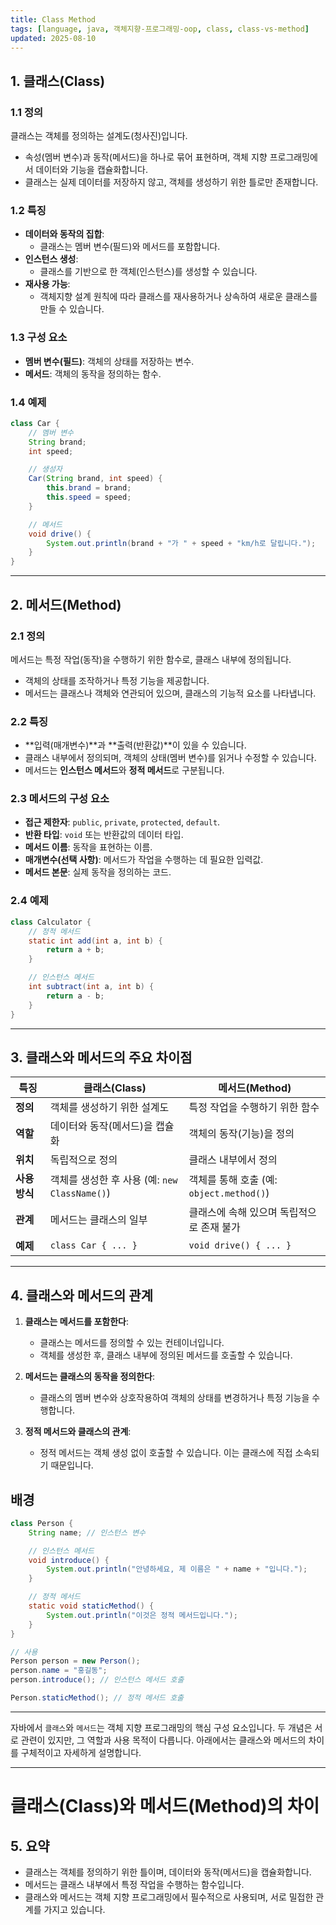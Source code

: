 ```yaml
---
title: Class Method
tags: [language, java, 객체지향-프로그래밍-oop, class, class-vs-method]
updated: 2025-08-10
---
```


## 1. 클래스(Class)

### 1.1 정의
클래스는 객체를 정의하는 설계도(청사진)입니다.
- 속성(멤버 변수)과 동작(메서드)을 하나로 묶어 표현하며, 객체 지향 프로그래밍에서 데이터와 기능을 캡슐화합니다.
- 클래스는 실제 데이터를 저장하지 않고, 객체를 생성하기 위한 틀로만 존재합니다.

### 1.2 특징
- **데이터와 동작의 집합**:
    - 클래스는 멤버 변수(필드)와 메서드를 포함합니다.
- **인스턴스 생성**:
    - 클래스를 기반으로 한 객체(인스턴스)를 생성할 수 있습니다.
- **재사용 가능**:
    - 객체지향 설계 원칙에 따라 클래스를 재사용하거나 상속하여 새로운 클래스를 만들 수 있습니다.

### 1.3 구성 요소
- **멤버 변수(필드)**: 객체의 상태를 저장하는 변수.
- **메서드**: 객체의 동작을 정의하는 함수.

### 1.4 예제
```java
class Car {
    // 멤버 변수
    String brand;
    int speed;

    // 생성자
    Car(String brand, int speed) {
        this.brand = brand;
        this.speed = speed;
    }

    // 메서드
    void drive() {
        System.out.println(brand + "가 " + speed + "km/h로 달립니다.");
    }
}
```

---

## 2. 메서드(Method)

### 2.1 정의
메서드는 특정 작업(동작)을 수행하기 위한 함수로, 클래스 내부에 정의됩니다.
- 객체의 상태를 조작하거나 특정 기능을 제공합니다.
- 메서드는 클래스나 객체와 연관되어 있으며, 클래스의 기능적 요소를 나타냅니다.

### 2.2 특징
- **입력(매개변수)**과 **출력(반환값)**이 있을 수 있습니다.
- 클래스 내부에서 정의되며, 객체의 상태(멤버 변수)를 읽거나 수정할 수 있습니다.
- 메서드는 **인스턴스 메서드**와 **정적 메서드**로 구분됩니다.

### 2.3 메서드의 구성 요소
- **접근 제한자**: `public`, `private`, `protected`, `default`.
- **반환 타입**: `void` 또는 반환값의 데이터 타입.
- **메서드 이름**: 동작을 표현하는 이름.
- **매개변수(선택 사항)**: 메서드가 작업을 수행하는 데 필요한 입력값.
- **메서드 본문**: 실제 동작을 정의하는 코드.

### 2.4 예제
```java
class Calculator {
    // 정적 메서드
    static int add(int a, int b) {
        return a + b;
    }

    // 인스턴스 메서드
    int subtract(int a, int b) {
        return a - b;
    }
}
```

---

## 3. 클래스와 메서드의 주요 차이점

| **특징**               | **클래스(Class)**                                   | **메서드(Method)**                        |
|------------------------|---------------------------------------------------|------------------------------------------|
| **정의**               | 객체를 생성하기 위한 설계도                         | 특정 작업을 수행하기 위한 함수             |
| **역할**               | 데이터와 동작(메서드)을 캡슐화                      | 객체의 동작(기능)을 정의                  |
| **위치**               | 독립적으로 정의                                    | 클래스 내부에서 정의                      |
| **사용 방식**          | 객체를 생성한 후 사용 (예: `new ClassName()`)        | 객체를 통해 호출 (예: `object.method()`) |
| **관계**               | 메서드는 클래스의 일부                              | 클래스에 속해 있으며 독립적으로 존재 불가 |
| **예제**               | `class Car { ... }`                                | `void drive() { ... }`                   |

---

## 4. 클래스와 메서드의 관계

1. **클래스는 메서드를 포함한다**:
    - 클래스는 메서드를 정의할 수 있는 컨테이너입니다.
    - 객체를 생성한 후, 클래스 내부에 정의된 메서드를 호출할 수 있습니다.

2. **메서드는 클래스의 동작을 정의한다**:
    - 클래스의 멤버 변수와 상호작용하여 객체의 상태를 변경하거나 특정 기능을 수행합니다.

3. **정적 메서드와 클래스의 관계**:
    - 정적 메서드는 객체 생성 없이 호출할 수 있습니다. 이는 클래스에 직접 소속되기 때문입니다.

## 배경
```java
class Person {
    String name; // 인스턴스 변수

    // 인스턴스 메서드
    void introduce() {
        System.out.println("안녕하세요, 제 이름은 " + name + "입니다.");
    }

    // 정적 메서드
    static void staticMethod() {
        System.out.println("이것은 정적 메서드입니다.");
    }
}

// 사용
Person person = new Person();
person.name = "홍길동";
person.introduce(); // 인스턴스 메서드 호출

Person.staticMethod(); // 정적 메서드 호출
```

---






자바에서 `클래스`와 `메서드`는 객체 지향 프로그래밍의 핵심 구성 요소입니다. 두 개념은 서로 관련이 있지만, 그 역할과 사용 목적이 다릅니다. 아래에서는 클래스와 메서드의 차이를 구체적이고 자세하게 설명합니다.

---





# 클래스(Class)와 메서드(Method)의 차이

## 5. 요약

- 클래스는 객체를 정의하기 위한 틀이며, 데이터와 동작(메서드)을 캡슐화합니다.
- 메서드는 클래스 내부에서 특정 작업을 수행하는 함수입니다.
- 클래스와 메서드는 객체 지향 프로그래밍에서 필수적으로 사용되며, 서로 밀접한 관계를 가지고 있습니다.

